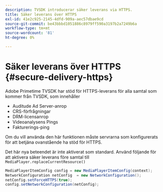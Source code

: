 ```yaml
---
description: TVSDK introducerar säker leverans via HTTPS.
title: Säker leverans över HTTPS
exl-id: 41e2c925-2145-4dfd-909a-aec57dbae9cd
source-git-commit: be43bbbd1051886c8979ff590a3197b2a7249b6a
workflow-type: tm+mt
source-wordcount: '81'
ht-degree: 0%

---
```


# Säker leverans över HTTPS {#secure-delivery-https}

Adobe Primetime TVSDK har stöd för HTTPS-leverans för alla samtal som kommer från TVSDK, som innehåller

* Auditude Ad Server-anrop
* CRS-förfrågningar
* DRM-licensanrop
* Videoanalysens Pings
* Fakturerings-ping

Om du vill använda den här funktionen måste servrarna som konfigurerats för att betjäna ovanstående ha stöd för HTTPS.

Det här nya beteendet är inte aktiverat som standard. Använd följande för att aktivera säker leverans före samtal till `MediaPlayer.replaceCurrentResource()`

```java
MediaPlayerItemConfig config = new MediaPlayerItemConfig(context);
NetworkConfiguration netConfig  = new NetworkConfiguration();
netConfig.setForceHTTPS(true);
config.setNetworkConfiguration(netConfig);
```
